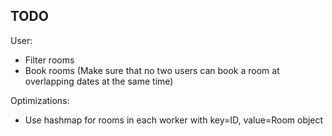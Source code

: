 ## TODO

User:
- Filter rooms
- Book rooms (Make sure that no two users can book a room at overlapping dates at the same time)

Optimizations:
- Use hashmap for rooms in each worker with key=ID, value=Room object